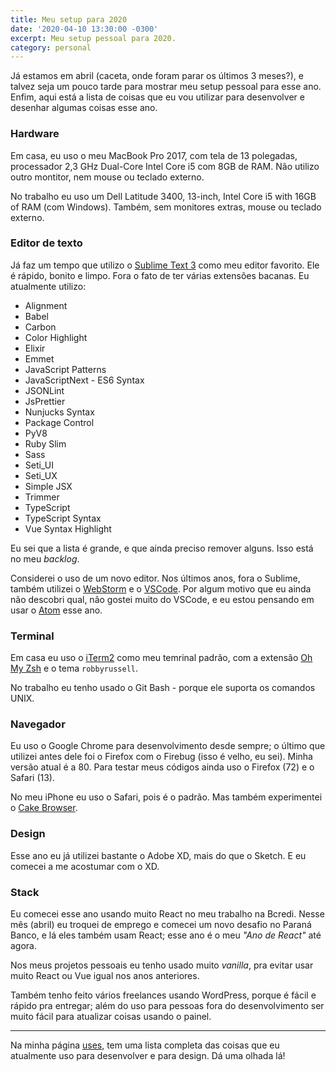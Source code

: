```yaml
---
title: Meu setup para 2020
date: '2020-04-10 13:30:00 -0300'
excerpt: Meu setup pessoal para 2020.
category: personal
---
```


Já estamos em abril (caceta, onde foram parar os últimos 3 meses?), e talvez seja um pouco tarde para mostrar meu setup pessoal para esse ano. Enfim, aqui está a lista de coisas que eu vou utilizar para desenvolver e desenhar algumas coisas esse ano.

### Hardware

Em casa, eu uso o meu MacBook Pro 2017, com tela de 13 polegadas, processador 2,3 GHz Dual-Core Intel Core i5 com 8GB de RAM. Não utilizo outro montitor, nem mouse ou teclado externo.

No trabalho eu uso um Dell Latitude 3400, 13-inch, Intel Core i5 with 16GB of RAM (com Windows). Também, sem monitores extras, mouse ou teclado externo.

### Editor de texto

Já faz um tempo que utilizo o [Sublime Text 3](https://www.sublimetext.com/) como meu editor favorito. Ele é rápido, bonito e limpo. Fora o fato de ter várias extensões bacanas. Eu atualmente utilizo:

- Alignment
- Babel
- Carbon
- Color Highlight
- Elixir
- Emmet
- JavaScript Patterns
- JavaScriptNext - ES6 Syntax
- JSONLint
- JsPrettier
- Nunjucks Syntax
- Package Control
- PyV8
- Ruby Slim
- Sass
- Seti_UI
- Seti_UX
- Simple JSX
- Trimmer
- TypeScript
- TypeScript Syntax
- Vue Syntax Highlight

Eu sei que a lista é grande, e que ainda preciso remover alguns. Isso está no meu _backlog_.

Considerei o uso de um novo editor. Nos últimos anos, fora o Sublime, também utilizei o [WebStorm](https://www.jetbrains.com/webstorm/) e o [VSCode](https://code.visualstudio.com/). Por algum motivo que eu ainda não descobri qual, não gostei muito do VSCode, e eu estou pensando em usar o [Atom](https://atom.io/) esse ano.

### Terminal

Em casa eu uso o [iTerm2](https://www.iterm2.com/) como meu temrinal padrão, com a extensão [Oh My Zsh](https://github.com/ohmyzsh/ohmyzsh) e o tema `robbyrussell`.

No trabalho eu tenho usado o Git Bash - porque ele suporta os comandos UNIX.

### Navegador

Eu uso o Google Chrome para desenvolvimento desde sempre; o último que utilizei antes dele foi o Firefox com o Firebug (isso é velho, eu sei). Minha versão atual é a 80. Para testar meus códigos ainda uso o Firefox (72) e o Safari (13).

No meu iPhone eu uso o Safari, pois é o padrão. Mas também experimentei o [Cake Browser](https://www.cakebrowser.com/).

### Design

Esse ano eu já utilizei bastante o Adobe XD, mais do que o Sketch. E eu comecei a me acostumar com o XD.

### Stack

Eu comecei esse ano usando muito React no meu trabalho na Bcredi. Nesse mês (abril) eu troquei de emprego e comecei um novo desafio no Paraná Banco, e lá eles também usam React; esse ano é o meu _"Ano de React"_ até agora.

Nos meus projetos pessoais eu tenho usado muito _vanilla_, pra evitar usar muito React ou Vue igual nos anos anteriores.

Também tenho feito vários freelances usando WordPress, porque é fácil e rápido pra entregar; além do uso para pessoas fora do desenvolvimento ser muito fácil para atualizar coisas usando o painel.

---

Na minha página [uses](/uses), tem uma lista completa das coisas que eu atualmente uso para desenvolver e para design. Dá uma olhada lá!
